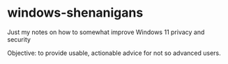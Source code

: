 # windows-shenanigans
Just my notes on how to somewhat improve Windows 11 privacy and security 

Objective: to provide usable, actionable advice for not so advanced users.

